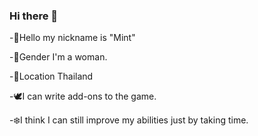### Hi there 👋
-🌱Hello my nickname is "Mint"

-🎀Gender I'm a woman.

-🔹Location Thailand

-🕊️I can write add-ons to the game.

-❄️I think I can still improve my abilities just by taking time.

